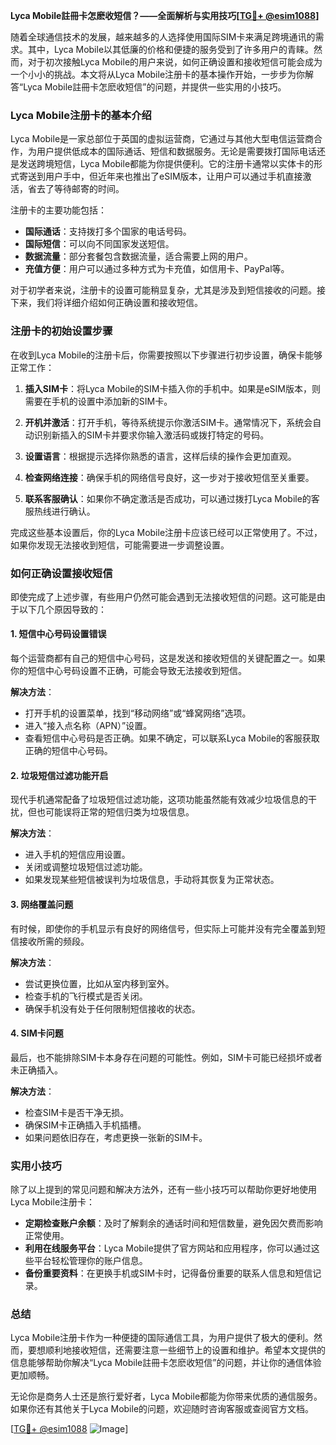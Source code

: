 **Lyca Mobile註冊卡怎麽收短信？——全面解析与实用技巧[[TG💪+ @esim1088](https://t.me/s/esim1088)]**

随着全球通信技术的发展，越来越多的人选择使用国际SIM卡来满足跨境通讯的需求。其中，Lyca Mobile以其低廉的价格和便捷的服务受到了许多用户的青睐。然而，对于初次接触Lyca Mobile的用户来说，如何正确设置和接收短信可能会成为一个小小的挑战。本文将从Lyca Mobile注册卡的基本操作开始，一步步为你解答“Lyca Mobile註冊卡怎麽收短信”的问题，并提供一些实用的小技巧。

### Lyca Mobile注册卡的基本介绍

Lyca Mobile是一家总部位于英国的虚拟运营商，它通过与其他大型电信运营商合作，为用户提供低成本的国际通话、短信和数据服务。无论是需要拨打国际电话还是发送跨境短信，Lyca Mobile都能为你提供便利。它的注册卡通常以实体卡的形式寄送到用户手中，但近年来也推出了eSIM版本，让用户可以通过手机直接激活，省去了等待邮寄的时间。

注册卡的主要功能包括：

- **国际通话**：支持拨打多个国家的电话号码。
- **国际短信**：可以向不同国家发送短信。
- **数据流量**：部分套餐包含数据流量，适合需要上网的用户。
- **充值方便**：用户可以通过多种方式为卡充值，如信用卡、PayPal等。

对于初学者来说，注册卡的设置可能稍显复杂，尤其是涉及到短信接收的问题。接下来，我们将详细介绍如何正确设置和接收短信。

### 注册卡的初始设置步骤

在收到Lyca Mobile的注册卡后，你需要按照以下步骤进行初步设置，确保卡能够正常工作：

1. **插入SIM卡**：将Lyca Mobile的SIM卡插入你的手机中。如果是eSIM版本，则需要在手机的设置中添加新的SIM卡。

2. **开机并激活**：打开手机，等待系统提示你激活SIM卡。通常情况下，系统会自动识别新插入的SIM卡并要求你输入激活码或拨打特定的号码。

3. **设置语言**：根据提示选择你熟悉的语言，这样后续的操作会更加直观。

4. **检查网络连接**：确保手机的网络信号良好，这一步对于接收短信至关重要。

5. **联系客服确认**：如果你不确定激活是否成功，可以通过拨打Lyca Mobile的客服热线进行确认。

完成这些基本设置后，你的Lyca Mobile注册卡应该已经可以正常使用了。不过，如果你发现无法接收到短信，可能需要进一步调整设置。

### 如何正确设置接收短信

即使完成了上述步骤，有些用户仍然可能会遇到无法接收短信的问题。这可能是由于以下几个原因导致的：

#### 1. 短信中心号码设置错误

每个运营商都有自己的短信中心号码，这是发送和接收短信的关键配置之一。如果你的短信中心号码设置不正确，可能会导致无法接收到短信。

**解决方法**：
- 打开手机的设置菜单，找到“移动网络”或“蜂窝网络”选项。
- 进入“接入点名称（APN）”设置。
- 查看短信中心号码是否正确。如果不确定，可以联系Lyca Mobile的客服获取正确的短信中心号码。

#### 2. 垃圾短信过滤功能开启

现代手机通常配备了垃圾短信过滤功能，这项功能虽然能有效减少垃圾信息的干扰，但也可能误将正常的短信归类为垃圾信息。

**解决方法**：
- 进入手机的短信应用设置。
- 关闭或调整垃圾短信过滤功能。
- 如果发现某些短信被误判为垃圾信息，手动将其恢复为正常状态。

#### 3. 网络覆盖问题

有时候，即使你的手机显示有良好的网络信号，但实际上可能并没有完全覆盖到短信接收所需的频段。

**解决方法**：
- 尝试更换位置，比如从室内移到室外。
- 检查手机的飞行模式是否关闭。
- 确保手机没有处于任何限制短信接收的状态。

#### 4. SIM卡问题

最后，也不能排除SIM卡本身存在问题的可能性。例如，SIM卡可能已经损坏或者未正确插入。

**解决方法**：
- 检查SIM卡是否干净无损。
- 确保SIM卡正确插入手机插槽。
- 如果问题依旧存在，考虑更换一张新的SIM卡。

### 实用小技巧

除了以上提到的常见问题和解决方法外，还有一些小技巧可以帮助你更好地使用Lyca Mobile注册卡：

- **定期检查账户余额**：及时了解剩余的通话时间和短信数量，避免因欠费而影响正常使用。
- **利用在线服务平台**：Lyca Mobile提供了官方网站和应用程序，你可以通过这些平台轻松管理你的账户信息。
- **备份重要资料**：在更换手机或SIM卡时，记得备份重要的联系人信息和短信记录。

### 总结

Lyca Mobile注册卡作为一种便捷的国际通信工具，为用户提供了极大的便利。然而，要想顺利地接收短信，还需要注意一些细节上的设置和维护。希望本文提供的信息能够帮助你解决“Lyca Mobile註冊卡怎麽收短信”的问题，并让你的通信体验更加顺畅。

无论你是商务人士还是旅行爱好者，Lyca Mobile都能为你带来优质的通信服务。如果你还有其他关于Lyca Mobile的问题，欢迎随时咨询客服或查阅官方文档。

[[TG💪+ @esim1088](https://t.me/s/esim1088) ![Image](https://i.postimg.cc/4NQfJmqS/Snipaste-2025-05-13-00-14-12.png)]